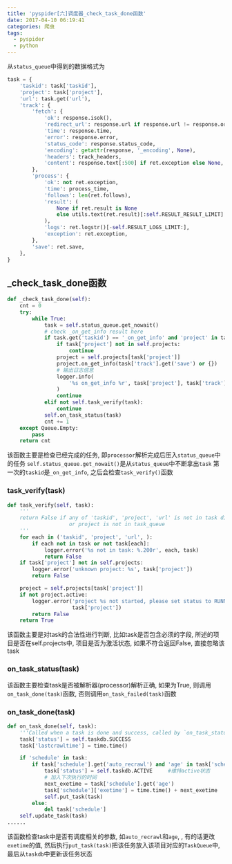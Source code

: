 ```yaml
---
title: 'pyspider[六]调度器_check_task_done函数'
date: 2017-04-10 06:19:41
categories: 爬虫
tags:
  - pyspider
  - python
---
```


从`status_queue`中得到的数据格式为
```python
task = {
    'taskid': task['taskid'],
    'project': task['project'],
    'url': task.get('url'),
    'track': {
        'fetch': {
            'ok': response.isok(),
            'redirect_url': response.url if response.url != response.orig_url else None,
            'time': response.time,
            'error': response.error,
            'status_code': response.status_code,
            'encoding': getattr(response, '_encoding', None),
            'headers': track_headers,
            'content': response.text[:500] if ret.exception else None,
        },
        'process': {
            'ok': not ret.exception,
            'time': process_time,
            'follows': len(ret.follows),
            'result': (
                None if ret.result is None
                else utils.text(ret.result)[:self.RESULT_RESULT_LIMIT]
            ),
            'logs': ret.logstr()[-self.RESULT_LOGS_LIMIT:],
            'exception': ret.exception,
        },
        'save': ret.save,
    },
}
```

<!--more-->

## _check_task_done函数
```python
def _check_task_done(self):
    cnt = 0
    try:
        while True:
            task = self.status_queue.get_nowait()    
            # check _on_get_info result here
            if task.get('taskid') == '_on_get_info' and 'project' in task and 'track' in task:
                if task['project'] not in self.projects:
                    continue
                project = self.projects[task['project']]
                project.on_get_info(task['track'].get('save') or {})
                # 输出日志信息
                logger.info(
                    '%s on_get_info %r', task['project'], task['track'].get('save', {})
                )
                continue
            elif not self.task_verify(task):
                continue
            self.on_task_status(task)
            cnt += 1
    except Queue.Empty:
        pass
    return cnt
```
该函数主要是检查已经完成的任务, 即`processor`解析完成后压入`status_queue`中的任务
`self.status_queue.get_nowait()`是从`status_queue`中不断拿出`task`
第一次的`taskid`是`_on_get_info`, 之后会检查`task_verify()`函数

### task_verify(task)
```python
def task_verify(self, task):
    '''
    return False if any of 'taskid', 'project', 'url' is not in task dict
                    or project is not in task_queue
    '''
    for each in ('taskid', 'project', 'url', ):
        if each not in task or not task[each]:
            logger.error('%s not in task: %.200r', each, task)
            return False
    if task['project'] not in self.projects:
        logger.error('unknown project: %s', task['project'])
        return False

    project = self.projects[task['project']]
    if not project.active:
        logger.error('project %s not started, please set status to RUNNING or DEBUG',
                     task['project'])
        return False
    return True
```
该函数主要是对task的合法性进行判断, 比如task是否包含必须的字段, 所述的项目是否在self.projects中, 项目是否为激活状态, 如果不符合返回False, 直接忽略该task

### on_task_status(task)
该函数主要检查task是否被解析器(processor)解析正确, 如果为True, 则调用`on_task_done(task)`函数, 否则调用`on_task_failed(task)`函数

### on_task_done(task)
```python
def on_task_done(self, task):
    '''Called when a task is done and success, called by `on_task_status`'''
    task['status'] = self.taskdb.SUCCESS
    task['lastcrawltime'] = time.time()

    if 'schedule' in task:
        if task['schedule'].get('auto_recrawl') and 'age' in task['schedule']:
            task['status'] = self.taskdb.ACTIVE     #维持active状态
            # 加入下次执行的时间
            next_exetime = task['schedule'].get('age')
            task['schedule']['exetime'] = time.time() + next_exetime
            self.put_task(task)
        else:
            del task['schedule']
    self.update_task(task)
......
```
该函数检查task中是否有调度相关的参数, 如`auto_recrawl`和`age`, , 有的话更改`exetime`的值, 然后执行`put_task(task)`把该任务放入该项目对应的`TaskQueue`中, 最后从`taskdb`中更新该任务状态

